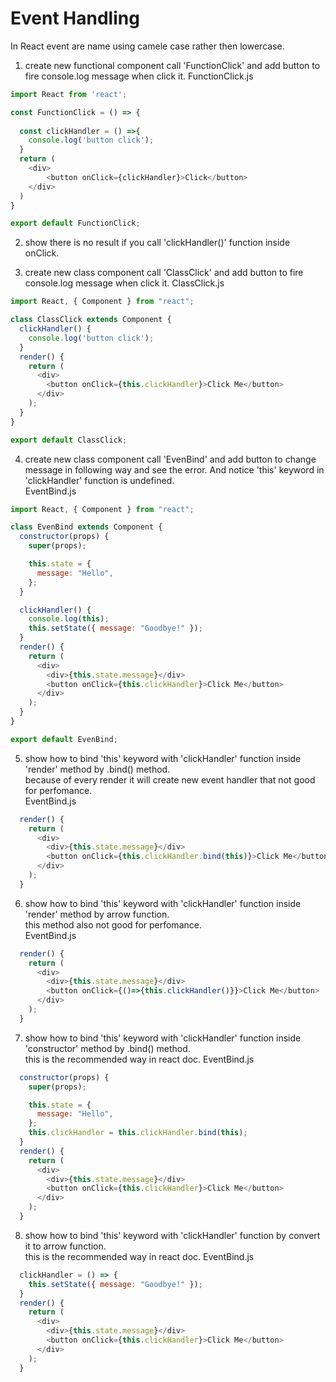 # Event Handling

In React event are name using camele case rather then lowercase.   

1. create new functional component call 'FunctionClick' and add button to fire console.log message when click it. 
 FunctionClick.js   
```js 
import React from 'react';

const FunctionClick = () => {
    
  const clickHandler = () =>{
    console.log('button click');
  }
  return (
    <div>
        <button onClick={clickHandler}>Click</button>
    </div>
  )
}

export default FunctionClick;
```

2. show there is no result if you call 'clickHandler()' function inside onClick. 

3. create new class component call 'ClassClick' and add button to fire console.log message when click it. 
 ClassClick.js   
```js 
import React, { Component } from "react";

class ClassClick extends Component {
  clickHandler() {
    console.log('button click');
  }
  render() {
    return (
      <div>
        <button onClick={this.clickHandler}>Click Me</button>
      </div>
    );
  }
}

export default ClassClick;
```

4. create new class component call 'EvenBind' and add button to change message in following way and see the error. And notice 'this' keyword in 'clickHandler' function is undefined.   
EventBind.js   
```js 
import React, { Component } from "react";

class EvenBind extends Component {
  constructor(props) {
    super(props);

    this.state = {
      message: "Hello",
    };
  }

  clickHandler() {
    console.log(this);
    this.setState({ message: "Goodbye!" });
  }
  render() {
    return (
      <div>
        <div>{this.state.message}</div>
        <button onClick={this.clickHandler}>Click Me</button>
      </div>
    );
  }
}

export default EvenBind;
```

5. show how to bind 'this' keyword with 'clickHandler' function inside 'render' method by .bind() method.  
because of every render it will create new event handler that not good for perfomance.    
EventBind.js   
```js 
  render() {
    return (
      <div>
        <div>{this.state.message}</div>
        <button onClick={this.clickHandler.bind(this)}>Click Me</button>
      </div>
    );
  }
```

6. show how to bind 'this' keyword with 'clickHandler' function inside 'render' method by arrow function.  
this method also not good for perfomance.    
EventBind.js   
```js 
  render() {
    return (
      <div>
        <div>{this.state.message}</div>
        <button onClick={()=>{this.clickHandler()}}>Click Me</button>
      </div>
    );
  }
```

7. show how to bind 'this' keyword with 'clickHandler' function inside 'constructor' method by .bind() method.  
this is the recommended way in react doc. 
EventBind.js   
```js 
  constructor(props) {
    super(props);

    this.state = {
      message: "Hello",
    };
    this.clickHandler = this.clickHandler.bind(this);
  }
  render() {
    return (
      <div>
        <div>{this.state.message}</div>
        <button onClick={this.clickHandler}>Click Me</button>
      </div>
    );
  }
```

8. show how to bind 'this' keyword with 'clickHandler' function by convert it to arrow function.  
this is the recommended way in react doc. 
EventBind.js   
```js 
  clickHandler = () => {
    this.setState({ message: "Goodbye!" });
  }
  render() {
    return (
      <div>
        <div>{this.state.message}</div>
        <button onClick={this.clickHandler}>Click Me</button>
      </div>
    );
  }
```


